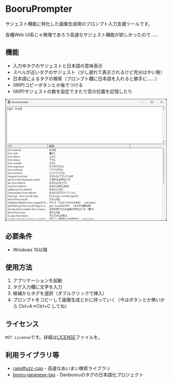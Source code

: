 # BooruPrompter

サジェスト機能に特化した画像生成用のプロンプト入力支援ツールです。

各種Web UI系じゃ無理であろう高速なサジェスト機能が欲しかったので……

## 機能

- 入力中タグのサジェストと日本語の意味表示
- スペルが近いタグのサジェスト（少し遅れて表示されるけど充分はやい筈）
- 日本語によるタグの検索（プロンプト欄に日本語を入れると勝手に……）
- (WIP)コピーボタンとか後でつける
- (WIP)サジェストの数を設定できたり窓の位置を記憶したり

![サジェスト表示の例](docs/sample_normal_saggestion.jpg)

## 必要条件
- Windows 10以降

## 使用方法

1. アプリケーションを起動
2. タグ入力欄に文字を入力
3. 候補からタグを選択（ダブルクリックで挿入）
4. プロンプトをコピーして画像生成とかに持っていく（今はボタンとか無いから Ctrl+A→Ctrl+C してね）

## ライセンス

`MIT License`です。詳細は[LICENSE](LICENSE)ファイルを。

## 利用ライブラリ等
- [rapidfuzz-cpp](https://github.com/rapidfuzz/rapidfuzz-cpp) - 高速なあいまい検索ライブラリ
- [booru-japanese-tag](https://github.com/boorutan/booru-japanese-tag) - Danbooruのタグの日本語化プロジェクト


